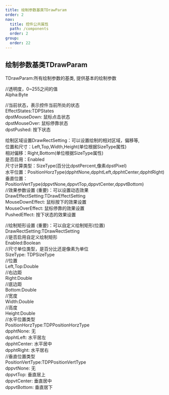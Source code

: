 ```yaml
---
title: 绘制参数基类TDrawParam
order: 2
nav:
  title: 控件公共属性
  path: /components
  order: 2
group:
  order: 22
---
```


## 绘制参数基类TDrawParam

TDrawParam:所有绘制参数的基类, 提供基本的绘制参数

//透明度，0~255之间的值  
Alpha:Byte  
 
//当前状态，表示控件当前所处的状态  
EffectStates:TDPStates  
dpstMouseDown:    鼠标点击状态    
dpstMouseOver:    鼠标停靠状态  
dpstPushed:       按下状态  
 
绘制区域设置DrawRectSetting：可以设置绘制的相对区域，偏移等,  
位置和尺寸：Left,Top,Width,Height(单位根据SizeType属性)  
相对偏移：Right,Bottom(单位根据SizeType属性)  
是否启用：Enabled  
尺寸计算类型：SizeType(百分比dpstPercent,像素dpstPixel)  
水平位置：PositionHorzType(dpphtNone,dpphtLeft,dpphtCenter,dpphtRight)  
垂直位置：PositionVertType(dppvtNone,dppvtTop,dppvtCenter,dppvtBottom)  
//效果参数设置 (重要)：可以设置动态效果  
DrawEffectSetting:TDrawEffectSetting  
MouseDownEffect:  鼠标按下的效果设置  
MouseOverEffect:  鼠标停靠的效果设置  
PushedEffect:     按下状态的效果设置  
 
//绘制矩形设置 (重要)：可以自定义绘制矩形(位置)  
DrawRectSetting:TDrawRectSetting  
//是否启用自定义绘制矩形  
Enabled:Boolean  
//尺寸单位类型，是百分比还是像素为单位  
SizeType: TDPSizeType  
//位置  
Left,Top:Double  
//右边距  
Right:Double  
//底边距  
Bottom:Double  
//宽度  
Width:Double  
//高度  
Height:Double  
//水平位置类型  
PositionHorzType:TDPPositionHorzType  
dpphtNone:      无  
dpphtLeft:      水平居左  
dpphtCenter:    水平居中  
dpphtRight:     水平居右  
//垂直位置类型  
PositionVertType:TDPPositionVertType  
dppvtNone:      无  
dppvtTop:       垂直居上  
dppvtCenter:    垂直居中  
dppvtBottom:    垂直居下  

